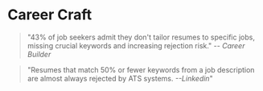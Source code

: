 # Career Craft

> "43% of job seekers admit they don't tailor resumes to specific jobs, missing crucial keywords and increasing rejection risk."
                                                                                                                       *-- Career Builder*

>"Resumes that match 50% or fewer keywords from a job description are almost always rejected by ATS systems.
                                                                                                                *--Linkedin*"
